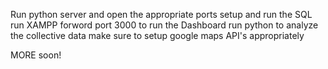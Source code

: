 Run python server and open the appropriate ports
setup and run the SQL
run XAMPP
forword port 3000 to run the Dashboard
run python to analyze the collective data
make sure to setup google maps API's appropriately

MORE soon!